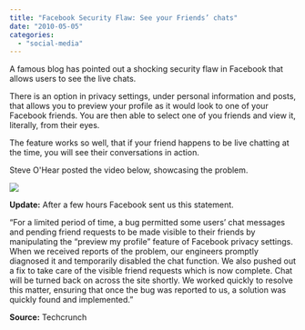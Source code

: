 ```yaml
---
title: "Facebook Security Flaw: See your Friends’ chats"
date: "2010-05-05"
categories: 
  - "social-media"
---
```


A famous blog has pointed out a shocking security flaw in Facebook that allows users to see the live chats.

There is an option in privacy settings, under personal information and posts, that allows you to preview your profile as it would look to one of your Facebook friends. You are then able to select one of you friends and view it, literally, from their eyes.

The feature works so well, that if your friend happens to be live chatting at the time, you will see their conversations in action.

Steve O'Hear posted the video below, showcasing the problem.

[![](http://lh3.ggpht.com/_40bmzDo_mBs/S-G7-Tm8y4I/AAAAAAAABLM/5B6qpsJhNCs/video511367dc046d%5B3%5D.jpg?imgmax=800)](http://www.youtube.com/watch?v=ny8ui4delEo&feature=player_embedded)

**Update:** After a few hours Facebook sent us this statement.

“For a limited period of time, a bug permitted some users’ chat messages and pending friend requests to be made visible to their friends by manipulating the “preview my profile” feature of Facebook privacy settings. When we received reports of the problem, our engineers promptly diagnosed it and temporarily disabled the chat function. We also pushed out a fix to take care of the visible friend requests which is now complete. Chat will be turned back on across the site shortly. We worked quickly to resolve this matter, ensuring that once the bug was reported to us, a solution was quickly found and implemented.”

**Source:** Techcrunch
